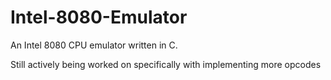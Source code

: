 # Intel-8080-Emulator
An Intel 8080 CPU emulator written in C.  
  
Still actively being worked on specifically with implementing more opcodes  

